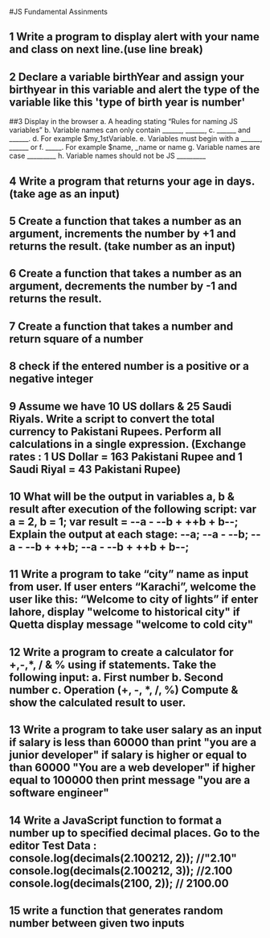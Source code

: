 #JS Fundamental Assinments
## 1 Write a program to display alert with your name and class on next line.(use line break)
## 2 Declare a variable birthYear and assign your birthyear in this variable and alert the type of the variable like this 'type of birth year is number'
##3 Display in the browser  a. A heading stating “Rules for naming JS variables”
  b. Variable names can only contain ______, ______,
  c. ______ and ______.
  d. For example $my_1stVariable.
  e. Variables must begin with a ______, ______ or
  f. _____. For example $name, _name or name
  g. Variable names are case _________
  h. Variable names should not be JS _________
## 4 Write a program that returns your age in days. (take age as an input)
## 5 Create a function that takes a number as an argument, increments the number by +1 and returns the result. (take number as an input)
## 6 Create a function that takes a number as an argument, decrements the number by -1 and returns the result.
## 7 Create a function that takes a number and return square of a number
## 8 check if the entered number is a positive or a negative integer
## 9 Assume we have 10 US dollars & 25 Saudi Riyals. Write a script to  convert the total currency to Pakistani Rupees. Perform all calculations in a single expression. (Exchange rates : 1 US Dollar = 163 Pakistani Rupee and 1 Saudi Riyal = 43 Pakistani Rupee)
## 10 What will be the output in variables a, b & result after execution of the following script: var a = 2, b = 1;  var result = --a - --b + ++b + b--;  Explain the output at each stage:  --a;  --a - --b;  --a - --b + ++b;  --a - --b + ++b + b--;  
## 11 Write a program to take “city” name as input from user. If user enters “Karachi”, welcome the user like this: “Welcome to city of lights” if enter lahore, display "welcome to historical city" if Quetta display message "welcome to cold city"
## 12 Write a program to create a calculator for +,-,*, / & % using if statements.  Take the following input:  a. First number  b. Second number  c. Operation (+, -, *, /, %)    Compute & show the calculated result to user.
## 13 Write a program to take user salary as an input  if salary is less than 60000 than print "you are a junior developer" if salary is higher or equal to than 60000 "You are a web developer"  if higher equal to 100000 then print message "you are a software engineer"
## 14 Write a JavaScript function to format a number up to specified decimal places. Go to the editor  Test Data :  console.log(decimals(2.100212, 2));  //"2.10"  console.log(decimals(2.100212, 3)); //2.100  console.log(decimals(2100, 2)); // 2100.00
## 15 write a function that generates random number between given two inputs

